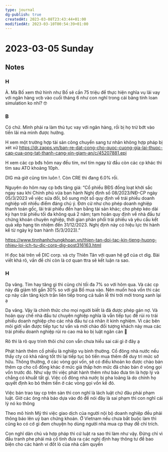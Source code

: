 ```yaml
---
type: journal
dg-publish: true
createdAt: 2023-03-08T23:43:44+01:00
modifiedAt: 2023-03-10T00:54:39+01:00
---
```

# 2023-03-05 Sunday

## Notes

### H

À. Mà Bố xem thử hình như Bố sẽ cần 75 triệu để thực hiện nghĩa vụ lãi vay với ngân hàng vcb vào cuối tháng 6 như con nghĩ trong cái bảng tính loan simulation ko nhỉ? 🤓

### B

Có chứ. Mình phải ra làm thủ tục vay với ngân hàng, rồi bị họ trừ bớt vào tiền lãi mà mình được hưởng.

H xem một trường hợp tài sản công chuyển sang tư nhân không hợp pháp bị xét xử 
https://dr.zapps.vn/ban-re-dat-cong-cho-quoc-cuong-gia-lai-thuoc-cap-cua-ong-tat-thanh-cang-xin-giam-an/c/45207881.epi

H xem các cp bđs hôm nay đều tím, nvl tím ngay từ đầu còn các cp khác thì tím sau ATO khoảng 10ph.

DIG mà giờ cũng tím luôn !. Còn CRE thì đang 6.0% rồi.

Nguyên do hôm nay cp bđs tăng giá:
“Cổ phiếu BĐS đồng loạt khởi sắc ngay sau khi Chính phủ vừa ban hành Nghị định số 08/2023/NĐ-CP ngày 05/3/2023 về việc sửa đổi, bổ sung một số quy định về trái phiếu doanh nghiệp với nhiều điểm đáng chú ý. Đơn cử như cho phép doanh nghiệp thanh toán gốc, lãi trái phiếu đến hạn bằng tài sản khác; cho phép kéo dài kỳ hạn trái phiếu tối đa không quá 2 năm; tạm hoãn quy định về nhà đầu tư chứng khoán chuyên nghiệp, thời gian phân phối trái phiếu và yêu cầu kết quả xếp hạng tín nhiệm đến 31/12/2023. Nghị định này có hiệu lực thi hành kể từ ngày ký ban hành (5/3/2023).”

https://www.tinnhanhchungkhoan.vn/thien-tan-doi-tac-kin-tieng-huong-nhieu-loi-ich-tu-dic-corp-dig-post316163.html

H đọc bài trên về DIC corp. và cty Thiên Tân với quan hệ gđ của ct dig. Bài viết khá rõ, vấn đề chỉ còn là cơ quan ttra sẽ kết luận ra sao.

### H

Dạ vâng. Tím hay tăng gì thì cũng chỉ tối đa 7% so với hôm qua. Và các cp này đã giảm tới gần 30% so với giá Bố mua vào. Nên muốn hoà vốn thì các cp này cần tăng kịch trần liên tiếp trong cả tuần lễ thì trời mới trong xanh lại ạ

Dạ vâng. Vậy là chính thức cho mọi người biết là đã được phép gán nợ. Và hoãn quy chế nhà đầu tư chuyên nghiệp nghĩa là vẫn tiếp tục để rủi ro trái phiếu doanh nghiệp cho các nhà đầu tư cá nhân ít kinh nghiệm. Vì các bên môi giới vẫn được tiếp tục tư vấn và mời chào đối tượng khách này mua các trái phiếu doanh nghiệp rủi ro cao mà ko bị luật ngăn cản 🤣

Rõ thì là rõ quy trình thôi chứ con vẫn chưa hiểu sai cái gì ở đây ạ

Phát hành thêm cổ phiếu là nghiệp vụ bình thường. Cổ đông nhà nước nếu thấy cty có khả năng tốt thì lại tiếp tục bỏ tiền mua thêm để duy trì mức sở hữu. Thông thường, ở các vòng gọi vốn, sẽ có điều khoản ko được chào bán thêm cp cho cổ đông khác ở mức giá thấp hơn mức đã chào bán ở vòng gọi vốn trước đó. Như vậy thì việc phát hành thêm như báo đưa tin là hợp lý và chẳng có khuất tất gì. Việc cổ đông nhà nước bị pha loãng là do chính họ quyết định ko bỏ thêm tiền ở các vòng gọi vốn kế đó.

Việc bán trao tay cp trên sàn thì con nghĩ là lách luật chứ đâu phải phạm luật. Giờ các ông nhà báo dựa vào đó để nói đây là sai phạm thì con nghĩ cái lý nó ko thông

Theo mô hình Mỹ thì việc giao dịch của người nội bộ doanh nghiệp đều phải thông báo lên uỷ ban chứng khoán. Ở Vietnam nếu chưa bắt buộc làm thì cũng ko có cớ gì đem chuyện họ dùng người nhà mua cp thay để chỉ trích.

Con nghĩ dân chủ và hợp pháp thì cứ luật ra sao thì làm như vậy. Đừng chỉ vì đấu tranh phe phái mà cố tình đưa ra các nghị định hay thông tư để bao biện cho các hành vi đốt lò của nhà cầm quyền